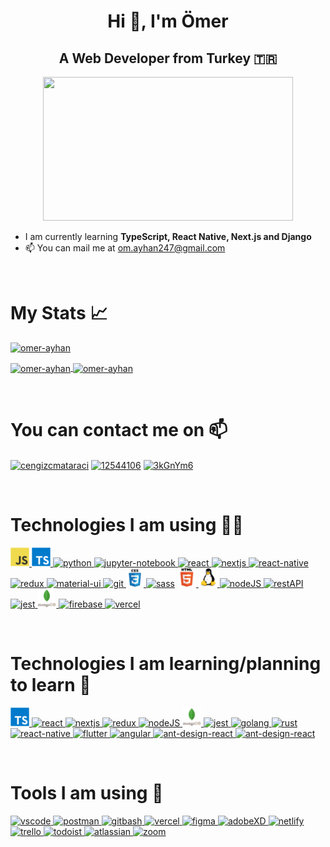 <h1 align="center">Hi 👋, I'm Ömer</h1>
<h2 align="center">A Web Developer from Turkey 🇹🇷</h2>

<div align="center"><img src="https://c.tenor.com/nrrBWGnDMU0AAAAC/homework-jim-carrey.gif" width="400" height="230"  /> </div>

- I am currently learning **TypeScript, React Native, Next.js and Django**
- 📫 You can mail me at [om.ayhan247@gmail.com](mailto:om.ayhan247@gmail.com)

&nbsp;

# My Stats 📈

<p align="left"> <a href="https://github.com/ryo-ma/github-profile-trophy"><img src="https://github-profile-trophy.vercel.app/?username=omer-ayhan&title=Commit,Followers,Repositories,Stars,PullRequest,Issues&margin-w=5" alt="omer-ayhan" /></a></p>
<p align="left">
	<a href="https://github.com/omer-ayhan">
		  <img height="180em" align="center" src="https://github-readme-stats.vercel.app/api?username=omer-ayhan&show_icons=true&locale=en&theme=dark&count_private=true" alt="omer-ayhan"/>
		  <img height="180em" align="center" src="https://github-readme-stats.vercel.app/api/top-langs?username=omer-ayhan&show_icons=true&locale=en&layout=compact&langs_count=8&theme=dark" alt="omer-ayhan"/>
	</a>
</p>
&nbsp;

# You can contact me on 📫

<p align="left">
<a href="https://www.linkedin.com/in/omer-ayhan72/" target="blank"><img align="center" src="https://velanovascular.com/wp-content/uploads/2020/06/LinkedIn.png" alt="cengizcmataraci" height="30" width="30" /></a>
<a href="https://stackoverflow.com/users/17020862" target="blank"><img align="center" src="https://upload.wikimedia.org/wikipedia/commons/thumb/e/ef/Stack_Overflow_icon.svg/768px-Stack_Overflow_icon.svg.png" alt="12544106" height="45" width="45" /></a>
<!-- <a href="" target="blank"><img align="center" src="https://cdn.jsdelivr.net/npm/simple-icons@3.0.1/icons/medium.svg" alt="" height="30" width="40" /></a> -->
<a href="https://discordapp.com/users/538450226562859008" target="blank"><img align="center" src="https://seeklogo.com/images/D/discord-logo-134E148657-seeklogo.com.png" alt="3kGnYm6" height="30" width="26" /></a>
</p>
&nbsp;

# Technologies I am using 👨‍💻

<a href="https://developer.mozilla.org/en-US/docs/Web/JavaScript" target="_blank"> <img src="https://raw.githubusercontent.com/devicons/devicon/master/icons/javascript/javascript-original.svg" alt="javascript" width="30" height="30"/> </a>
<a href="https://www.typescriptlang.org/" target="_blank"> <img src="https://raw.githubusercontent.com/devicons/devicon/master/icons/typescript/typescript-original.svg" alt="typescript" width="30" height="30"/> </a>
<a href="https://www.python.org/" target="_blank"> <img src="https://upload.wikimedia.org/wikipedia/commons/thumb/c/c3/Python-logo-notext.svg/1200px-Python-logo-notext.svg.png" alt="python" width="30" height="30"/> </a>
<a href="https://jupyter.org/" target="_blank"> <img src="https://legacy.jupyterbook.org/images/logo/logo.png" alt="jupyter-notebook" width="30" height="30"/> </a>
<a href="https://reactjs.org/" target="_blank"> <img src="https://upload.wikimedia.org/wikipedia/commons/thumb/4/47/React.svg/1200px-React.svg.png" alt="react" width="33" height="30"/> </a>
<a href="https://nextjs.org/" target="_blank"> <img src="https://cdn.worldvectorlogo.com/logos/next-js.svg" alt="nextjs" width="30" height="30"/> </a>
<a href="https://reactnative.dev/" target="_blank"> <img src="https://pagepro.co/blog/wp-content/uploads/2020/03/react-native-logo-884x1024.png" alt="react-native" width="30" height="30"/> </a>
<a href="https://redux.js.org/" target="_blank"> <img src="https://raw.githubusercontent.com/reduxjs/redux/master/logo/logo.png" alt="redux" width="33" height="30"/> </a>
<a href="https://material-ui.com/" target="_blank"> <img src="https://seeklogo.com/images/M/material-ui-logo-5BDCB9BA8F-seeklogo.com.png" alt="material-ui" width="26" height="26"/> </a>
<a href="https://git-scm.com/" target="_blank"> <img src="https://www.vectorlogo.zone/logos/git-scm/git-scm-icon.svg" alt="git" width="30" height="30"/> </a>
<a href="https://www.w3schools.com/css/" target="_blank"> <img src="https://raw.githubusercontent.com/devicons/devicon/master/icons/css3/css3-original-wordmark.svg" alt="css3" width="28" height="28"/> </a>
<a href="https://sass-lang.com/" target="_blank"> <img src="https://sass-lang.com/assets/img/styleguide/seal-color-aef0354c.png" alt="sass" width="28" height="28"/></a>
<a href="https://www.w3.org/html/" target="_blank"> <img src="https://raw.githubusercontent.com/devicons/devicon/master/icons/html5/html5-original-wordmark.svg" alt="html5" width="30" height="30"/> </a>
<a href="https://www.linux.org/" target="_blank"> <img src="https://raw.githubusercontent.com/devicons/devicon/master/icons/linux/linux-original.svg" alt="linux" width="30" height="30"/> </a>
<a href="https://nodejs.org/" target="_blank"> <img src="https://www.techwell.com/sites/default/files/stories/images/cropped_teasers/Beth%20Romanik/2019/node-js-tutorial.png" alt="nodeJS" width="30" height="30"/> </a>
<a href="https://restfulapi.net/" target="_blank"> <img src="https://restfulapi.net/wp-content/uploads/rest.png" alt="restAPI" width="30" height="30"/> </a>
<a href="https://jestjs.io/" target="_blank"> <img src="https://seeklogo.com/images/J/jest-logo-F9901EBBF7-seeklogo.com.png" alt="jest" width="30" height="30"/> </a>
<a href="https://www.mongodb.com/" target="_blank"> <img src="https://raw.githubusercontent.com/devicons/devicon/master/icons/mongodb/mongodb-original-wordmark.svg" alt="mongodb" width="30" height="30"/> </a>
<a href="https://firebase.google.com/" target="_blank"> <img src="https://cdn.worldvectorlogo.com/logos/firebase-1.svg" alt="firebase" width="30" height="30"/> </a>
<a href="https://vercel.com/" target="_blank"> <img src="https://www.svgrepo.com/show/327408/logo-vercel.svg" alt="vercel" width="30" height="30"/> </a>

&nbsp;

# Technologies I am learning/planning to learn 🧮

<a href="https://www.typescriptlang.org/" target="_blank"> <img src="https://raw.githubusercontent.com/devicons/devicon/master/icons/typescript/typescript-original.svg" alt="typescript" width="30" height="30"/> </a>
<a href="https://reactjs.org/" target="_blank"> <img src="https://upload.wikimedia.org/wikipedia/commons/thumb/4/47/React.svg/1200px-React.svg.png" alt="react" width="33" height="30"/> </a>
<a href="https://nextjs.org/" target="_blank"> <img src="https://cdn.worldvectorlogo.com/logos/next-js.svg" alt="nextjs" width="30" height="30"/> </a>
<a href="https://redux.js.org/" target="_blank"> <img src="https://raw.githubusercontent.com/reduxjs/redux/master/logo/logo.png" alt="redux" width="33" height="30"/> </a>
<a href="https://nodejs.org/" target="_blank"> <img src="https://www.techwell.com/sites/default/files/stories/images/cropped_teasers/Beth%20Romanik/2019/node-js-tutorial.png" alt="nodeJS" width="30" height="30"/> </a>
<a href="https://www.mongodb.com/" target="_blank"> <img src="https://raw.githubusercontent.com/devicons/devicon/master/icons/mongodb/mongodb-original-wordmark.svg" alt="mongodb" width="30" height="30"/> </a>
<a href="https://jestjs.io/" target="_blank"> <img src="https://seeklogo.com/images/J/jest-logo-F9901EBBF7-seeklogo.com.png" alt="jest" width="30" height="30"/> </a>
<a href="https://golang.org/" target="_blank"> <img src="https://seeklogo.com/images/G/go-logo-046185B647-seeklogo.com.png" alt="golang" width="25" height="30"/> </a>
<a href="https://www.rust-lang.org/" target="_blank"> <img src="https://upload.wikimedia.org/wikipedia/commons/thumb/d/d5/Rust_programming_language_black_logo.svg/2048px-Rust_programming_language_black_logo.png" alt="rust" width="30" height="30"/> </a>
<a href="https://reactnative.dev/" target="_blank"> <img src="https://pagepro.co/blog/wp-content/uploads/2020/03/react-native-logo-884x1024.png" alt="react-native" width="30" height="30"/> </a>
<a href="https://flutter.dev/" target="_blank"> <img src="https://res.cloudinary.com/startup-grind/image/upload/c_fill,dpr_2.0,f_auto,g_center,h_500,q_auto:good,w_500/v1/gcs/platform-data-goog/events/1_ilC2Aqp5sZd1wi0CopD1Hw.png" alt="flutter" width="30" height="30"/> </a>
<a href="https://angular.io/" target="_blank"> <img src="https://upload.wikimedia.org/wikipedia/commons/thumb/c/cf/Angular_full_color_logo.svg/2048px-Angular_full_color_logo.svg.png" alt="angular" width="30" height="30"/> </a>
<a href="https://ant.design/docs/react/introduce" target="_blank"> <img src="https://gw.alipayobjects.com/zos/rmsportal/KDpgvguMpGfqaHPjicRK.svg" alt="ant-design-react" width="30" height="30"/> </a>
<a href="https://www.electronjs.org/" target="_blank"> <img src="https://upload.wikimedia.org/wikipedia/commons/thumb/9/91/Electron_Software_Framework_Logo.svg/2048px-Electron_Software_Framework_Logo.svg.png" alt="ant-design-react" width="30" height="30"/> </a>

&nbsp;

# Tools I am using 🧰

<a href="https://code.visualstudio.com/" target="_blank"> <img src="https://upload.wikimedia.org/wikipedia/commons/thumb/9/9a/Visual_Studio_Code_1.35_icon.svg/1024px-Visual_Studio_Code_1.35_icon.svg.png" alt="vscode" width="30" height="30"/> </a>
<a href="https://postman.com" target="_blank"> <img src="https://www.vectorlogo.zone/logos/getpostman/getpostman-icon.svg" alt="postman" width="30" height="30"/> </a>
<a href="https://git-scm.com/downloads" target="_blank"> <img src="https://mccarter.gallerycdn.vsassets.io/extensions/mccarter/start-git-bash/1.2.1/1499505567572/Microsoft.VisualStudio.Services.Icons.Default" alt="gitbash" width="30" height="30"/> </a>
<a href="https://vercel.com/" target="_blank"> <img src="https://www.svgrepo.com/show/327408/logo-vercel.svg" alt="vercel" width="30" height="30"/> </a>
<a href="https://www.figma.com/" target="_blank"> <img src="https://cdn.sanity.io/images/599r6htc/production/46a76c802176eb17b04e12108de7e7e0f3736dc6-1024x1024.png?w=670&h=670&q=75&fit=max&auto=format" alt="figma" width="30" height="30"/> </a>
<a href="https://www.adobe.com/products/xd.html" target="_blank"> <img src="https://upload.wikimedia.org/wikipedia/commons/thumb/c/c2/Adobe_XD_CC_icon.svg/2101px-Adobe_XD_CC_icon.png" alt="adobeXD" width="30" height="30"/> </a>
<a href="https://www.netlify.com/" target="_blank"> <img src="https://www.netlify.com/img/press/logos/logomark.png" alt="netlify" width="30" height="30"/> </a>
<a href="https://trello.com/en" target="_blank"> <img src="https://cdn.iconscout.com/icon/free/png-512/trello-6-569395.png" alt="trello" width="30" height="30"/> </a>
<a href="https://todoist.com/" target="_blank"> <img src="https://ericsammons.com/wp-content/uploads/2021/02/todoist-logo.png" alt="todoist" width="30" height="30"/> </a>
<a href="https://www.atlassian.com/software/jira" target="_blank"> <img src="https://logos-world.net/wp-content/uploads/2021/02/Jira-Emblem.png" alt="atlassian" width="50" height="30"/> </a>
<a href="https://zoom.us/" target="_blank"> <img src="https://1000logos.net/wp-content/uploads/2021/06/Zoom-icon.png" alt="zoom" width="50" height="30"/> </a>
